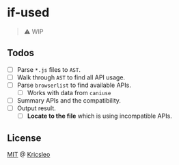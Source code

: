 # if-used

> ⚠️ WIP

## Todos

- [ ] Parse `*.js` files to `AST`.
- [ ] Walk through `AST` to find all API usage.
- [ ] Parse `browserlist` to find available APIs.
  - [ ] Works with data from `caniuse`
- [ ] Summary APIs and the compatibility.
- [ ] Output result.
  - [ ] **Locate to the file** which is using incompatible APIs.

## License

[MIT](./LICENSE) @ [Kricsleo](https://github.com/kricsleo)